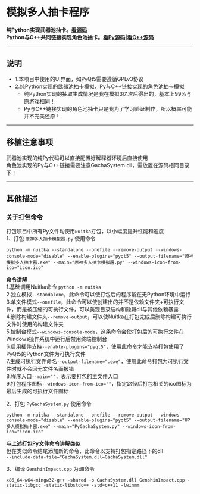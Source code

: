 # 模拟多人抽卡程序
**纯Python实现武器池抽卡。[看源码](原神多人抽卡模拟器.py)**  
**Python与C++共同链接实现角色池抽卡。[看Py源码](PyGachaSystem.py)|[看C++源码](GenshinImapct.cpp)**
***
## 说明
* 1.本项目中使用的UI界面，如PyQt5需要遵循GPLv3协议
* 2.纯Python实现的武器池抽卡模拟，Py与C++链接实现的角色池抽卡模拟
  * 纯Python实现的抽取生成情况是我在模拟3亿次后得出的，基本上99%与原游戏相同！
  * Py与C++链接实现的角色池抽卡只是我为了学习验证制作，所以概率可能并不完美还原！
***
## 移植注意事项
武器池实现的纯Py代码可以直接配置好解释器环境后直接使用  
角色池实现的Py与C++链接需要注意GachaSystem.dll，需放置在源码相同目录下！  
***
## 其他描述
### 关于打包命令
打包项目中所有Py文件均使用`Nuitka`打包，以小幅度提升性能和速度  
1、打包 `原神多人抽卡模拟器.py` 使用命令  
```
python -m nuitka --standalone --onefile --remove-output --windows-console-mode="disable" --enable-plugins="pyqt5" --output-filename="原神模拟多人抽卡器.exe" --main="原神多人抽卡模拟器.py" --windows-icon-from-ico="icon.ico" 
```
**命令讲解**  
1.基础调用Nuitka命令 `python -m nuitka`  
2.独立模拟`--standalone`，此命令可以使打包后的程序能在无Python环境中运行  
3.单文件模式`--onefile`，此命令可以使创建出的并不是依赖文件夹+可执行文件，而是被压缩的可执行文件，可以美观目录结构和隐藏dll与其他依赖暴露  
4.删除构建文件夹`--remove-output`，可以使Nuitka在打包完成后删除构建可执行文件时使用的构建文件夹  
5.控制台模式`--windows-console-mode`，这条命令会使打包后的可执行文件在Windows操作系统中运行后禁用终端控制台  
6.启用插件支持`--enable-plugins="pyqt5"`，使用此命令才能支持打包使用了PyQt5的Python文件为可执行文件  
7.生成可执行文件命名`--output-filename=".exe"`，使用此命令打包为可执行文件时就不会因无文件名而报错  
8.程序入口`--main=""`，表示要打包的主文件入口  
9.打包程序图标`--windows-icon-from-ico=""`，指定路径后打包相关的ico图标为最后生成的可执行文件图标  

2、打包 `PyGachaSystem.py` 使用命令  
```
python -m nuitka --standalone --onefile --remove-output --windows-console-mode="disable" --enable-plugins="pyqt5" --output-filename="UP多人模拟抽卡器.exe" --main="PyGachaSystem.py" --windows-icon-from-ico="icon.ico"
```
**与上述打包Py文件命令讲解类似**  
但在类似命令结尾添加新的命令，此命令以支持打包指定路径下的dll  
`--include-data-file="GachaSystem.dll=GachaSystem.dll"`

3、编译 `GenshinImpact.cpp` 为dll命令
```
x86_64-w64-mingw32-g++ -shared -o GachaSystem.dll GenshinImpact.cpp -static-libgcc -static-libstdc++ -std=c++11 -lwinmm
```
